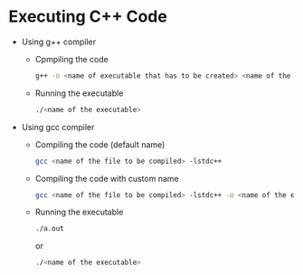 # Executing C++ Code

- Using g++ compiler

    - Cpmpiling the code
        ```bash
        g++ -o <name of executable that has to be created> <name of the file to be compiled>
        ```
    - Running the executable
        ```bash
        ./<name of the executable>
        ```

- Using gcc compiler
    - Compiling the code (default name)
        ```bash
        gcc <name of the file to be compiled> -lstdc++
        ```
     - Compiling the code with custom name
        ```bash
        gcc <name of the file to be compiled> -lstdc++ -o <name of the executable that has to be created>
        ```
    - Running the executable
        ```bash
        ./a.out
        ```
        or
        ```bash
        ./<name of the executable>
        ```
    

